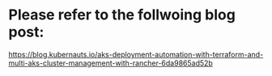 # Please refer to the follwoing blog post:
https://blog.kubernauts.io/aks-deployment-automation-with-terraform-and-multi-aks-cluster-management-with-rancher-6da9865ad52b

